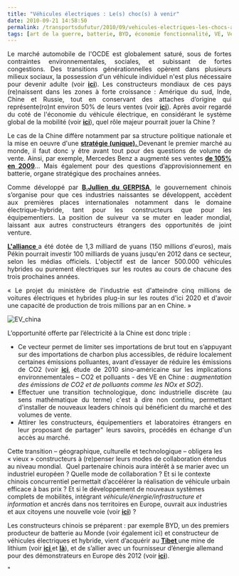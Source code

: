 ```yaml
---
title: "Véhicules électriques : Le(s) choc(s) à venir"
date: 2010-09-21 14:58:50
permalink: /transportsdufutur/2010/09/vehicules-electriques-les-chocs-a-venir.html
tags: [art de la guerre, batterie, BYD, économie fonctionnalité, VE, Véhicule]
---
```


<p style="text-align: justify">Le marché automobile de l'OCDE est globalement saturé, sous de fortes contraintes environnementales, sociales, et subissant de fortes congestions. Des transitions générationnelles opèrent dans plusieurs milieux sociaux, la possession d'un véhicule individuel n'est plus nécessaire pour devenir adulte (voir <strong><a href="https://gabrielplassat.github.io/transportsdufutur/2009/11/le-passage-de-lobjet-vehicule-aux-services-de-mobilite-une-chance.html" target="_blank">ici</a></strong>). Les constructeurs mondiaux de ces pays (re)naissent dans les zones à forte croissance : Amérique du sud, Inde, Chine et Russie, tout en conservant des attaches d’origine qui représente(ro)nt environ 50% de leurs ventes (voir <strong><a href="http://www.lemonde.fr/depeches/2010/09/20/renault-pourrait-realiser-50-des-ventes-hors-d-europe-en-2013_3234_439_43427747.html" target="_blank">ici</a></strong>). Après avoir regardé du coté de l'économie du véhicule électrique, en considérant le système global de la mobilité (voir <strong><a href="https://gabrielplassat.github.io/transportsdufutur/2010/08/valeurs-residuelles-des-vehicules-electriques-pour-qui-comment-sera-vendu-le-ve-pour-quelles-perform.html" target="_blank">ici</a></strong>), quel rôle majeur pourrait jouer la Chine ?</p> <p style="text-align: justify">Le cas de la Chine diffère notamment par sa structure politique nationale et la mise en oeuvre d'une <strong><a href="http://online.wsj.com/article/SB10001424052748704394704575495480368918268.html?mod=WSJ_hpp_LEFTWhatsNewsCollection#printMode" target="_blank">stratégie (unique). </a></strong>Devenant le premier marché au monde, il faut donc y être avant tout pour des questions de volume de vente. Ainsi, par exemple, Mercedes Benz a augmenté ses ventes <strong><a href="http://www.emercedesbenz.com/autos/mercedes-benz/corporate-news/mercedes-benz-continues-growth-in-china-with-e-class/" target="_blank">de 105% en 2009</a></strong>… Mais également pour des questions d’approvisionnement en batterie, organe stratégique des prochaines années.</p> <p style="text-align: justify">Comme développé par <strong><a href="http://leblog.gerpisa.org/node/1084" target="_blank">B.Jullien du GERPISA</a></strong>, le gouvernement chinois s’organise pour que ces industries naissantes se développent, accèdent aux premières places internationales notamment dans le domaine électrique-hybride, tant pour les constructeurs que pour les équipementiers. La position de suiveur va se muter en leader mondial, laissant aux autres constructeurs étrangers des opportunités de joint venture.</p> <p style="text-align: justify"> </p>  <!--more-->   <p style="text-align: justify"><strong><a href="http://www.lemonde.fr/planete/article/2010/09/09/la-chine-parie-sur-les-vehicules-verts-pour-developper-ses-moyens-de-transport_1408882_3244.html" target="_blank">L'alliance </a></strong>a été dotée de 1,3 milliard de yuans (150 millions d'euros), mais Pékin pourrait investir 100 milliards de yuans jusqu'en 2012 dans ce secteur, selon les médias officiels. L'objectif est de lancer 500.000 véhicules hybrides ou purement électriques sur les routes au cours de chacune des trois prochaines années.</p> <p style="text-align: justify">« Le projet du ministère de l'industrie est d'atteindre cinq millions de voitures électriques et hybrides plug-in sur les routes d'ici 2020 et d'avoir une capacité de production de trois millions par an en Chine. »</p> <p style="text-align: justify"><img alt="EV_china" src="/wp-content/uploads/sites/6/old/6a0120a66d2ad4970b0133f46c6cea970b-500wi.gif" style="margin-left: auto;margin-right: auto" title="EV_china" /></p> <p style="text-align: justify">L’opportunité offerte par l’électricité à la Chine est donc triple :</p> <ul style="text-align: justify"> <li>Ce vecteur permet de limiter ses importations de brut tout en s’appuyant sur des importations de charbon plus accessibles, de réduire localement certaines émissions polluantes, avant d’essayer de réduire les émissions de CO2 (voir <strong><a href="http://pubs.acs.org/doi/pdf/10.1021/es100520c" target="_blank">ici</a></strong>, étude de 2010 sino-américaine sur les implications environnementales – CO2 et polluants - des VE en Chine : <em>augmentation des émissions de CO2 et de polluants comme les NOx et SO2</em>).</li> <li>Effectuer une transition technologique, donc industrielle discrète (au sens mathématique du terme) c'est à dire non continu, permettant d'installer de nouveaux leaders chinois qui bénéficient du marché et des volumes de vente.</li> <li>Attirer les constructeurs, équipementiers et laboratoires étrangers en leur proposant de partager" leurs savoirs, procédés en échange d'un accès au marché. </li> </ul> <p style=""text-align: justify"">Cette transition – géographique, culturelle et technologique – obligera les « vieux » constructeurs à (re)penser leurs modes de collaboration étendus au niveau mondial.  Quel partenaire chinois aura intérêt à se marier avec un industriel européen ? Quelle mode de collaboration ? Et si le contexte chinois concurrentiel permettait d’accélérer la réalisation de véhicule urbain efficace à bas prix ? Et si le développement de nouveaux systèmes complets de mobilités, intégrant <em>véhicule/énergie/infrastructure et information</em> et ancrés dans nos territoires en Europe, ouvrait aux industries et aux citoyens une nouvelle voie (voir <strong><a href="https://gabrielplassat.github.io/transportsdufutur/2010/06/metanote-tdf-6-quelle-plate-forme-pour-concevoir-et-realiser-le-premier-systeme-de-mobilite-20.html"" target=""_blank"">ici</a></strong>) ?</p> <p style=""text-align: justify"">Les constructeurs chinois se préparent : par exemple BYD, un des premiers producteur de batterie au Monde (voir également ici) et constructeur de véhicules électriques et hybride, vient d’acquérir au <strong><a href=""http://www.bing.com/maps/default.aspx?where1=Shigatse,+Tibet&FORM=LMIEMN"" target=""_blank"">Tibet </a></strong>une mine de lithium (voir <strong><a href=""http://finance.yahoo.com/news/Chinas-BYD-buys-stake-in-apf-4266081224.html?x=0&.v=1"" target=""_blank"">ici </a></strong>et <strong><a href="" /2010/06/matieres-premieres-grands-changements-et-nouvelles-faiblesses.html"" target=""_blank"">là</a></strong>), et de s’allier avec un fournisseur d’énergie allemand pour des démonstrateurs en Europe dès 2012 (voir <strong><a href=""http://auto.nouvelobs.com/actualites/10330/byd/breve.html"" target=""_blank"">ici</a></strong>).</p>"
